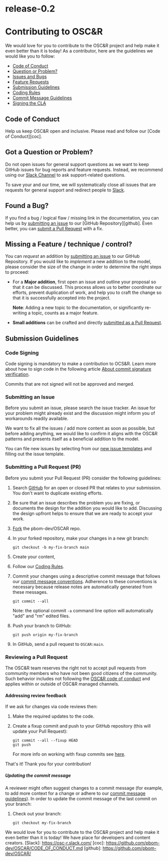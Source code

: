release-0.2
=======
# Contributing to OSC&R

We would love for you to contribute to the OSC&R project and help make it even better than it is today!
As a contributor, here are the guidelines we would like you to follow:

 - [Code of Conduct](#coc)
 - [Question or Problem?](#question)
 - [Issues and Bugs](#issue)
 - [Feature Requests](#feature)
 - [Submission Guidelines](#submit)
 - [Coding Rules](#rules)
 - [Commit Message Guidelines](#commit)
 - [Signing the CLA](#cla)


## <a name="coc"></a> Code of Conduct

Help us keep OSC&R open and inclusive.
Please read and follow our [Code of Conduct][coc].


## <a name="question"></a> Got a Question or Problem?

Do not open issues for general support questions as we want to keep GitHub issues for bug reports and feature requests.
Instead, we recommend using our [Slack Channel](https://osc-r.slack.com/) to ask support-related questions.

To save your and our time, we will systematically close all issues that are requests for general support and redirect people to [Slack](https://osc-r.slack.com/).


## <a name="issue"></a> Found a Bug?

If you find a bug / logical flaw / missing link in the documentation, you can help us by [submitting an issue](#submit-issue) to our [GitHub Repository][github].
Even better, you can [submit a Pull Request](#submit-pr) with a fix.


## <a name="feature"></a> Missing a Feature / technique / control?
You can *request* an addition by [submitting an issue](#submit-issue) to our GitHub Repository.
If you would like to *implement* a new addition to the model, please consider the size of the change in order to determine the right steps to proceed:

* For a **Major addition**, first open an issue and outline your proposal so that it can be discussed.
  This process allows us to better coordinate our efforts, prevent duplication of work, and help you to craft the change so that it is successfully accepted into the project.

  **Note**: Adding a new topic to the documentation, or significantly re-writing a topic, counts as a major feature.

* **Small additions** can be crafted and directly [submitted as a Pull Request](#submit-pr).


## <a name="submit"></a> Submission Guidelines

### <a name="signing-code"></a> Code Signing

Code signing is mandatory to make a contribution to OCS&R. Learn more about how to sign code in the following article [About commit signature verification](https://docs.github.com/en/authentication/managing-commit-signature-verification/about-commit-signature-verification).

Commits that are not signed will not be approved and merged.

### <a name="submit-issue"></a> Submitting an Issue

Before you submit an issue, please search the issue tracker. An issue for your problem might already exist and the discussion might inform you of workarounds readily available.

We want to fix all the issues / add more content as soon as possible, but before adding anything, we would like to confirm it aligns with the OSC&R patterns and presents itself as a beneficial addition to the model.

You can file new issues by selecting from our [new issue templates](https://github.com/pbom-dev/OSCAR/issues/new/choose) and filling out the issue template.


### <a name="submit-pr"></a> Submitting a Pull Request (PR)

Before you submit your Pull Request (PR) consider the following guidelines:

1. Search [GitHub](https://github.com/pbom-dev/OSCAR/pulls) for an open or closed PR that relates to your submission.
   You don't want to duplicate existing efforts.

2. Be sure that an issue describes the problem you are fixing, or documents the design for the addition you would like to add.
   Discussing the design upfront helps to ensure that we are ready to accept your work.

3. [Fork](https://docs.github.com/en/github/getting-started-with-github/fork-a-repo) the pbom-dev/OSCAR repo.

4. In your forked repository, make your changes in a new git branch:

     ```shell
     git checkout -b my-fix-branch main
     ```

5. Create your content,
 
7. Follow our [Coding Rules](#rules).

8. Commit your changes using a descriptive commit message that follows our [commit message conventions](#commit).
   Adherence to these conventions is necessary because release notes are automatically generated from these messages.

     ```shell
     git commit --all
     ```
    Note: the optional commit `-a` command line option will automatically "add" and "rm" edited files.

9.  Push your branch to GitHub:

    ```shell
    git push origin my-fix-branch
    ```

10. In GitHub, send a pull request to `OSCAR:main`.

### Reviewing a Pull Request

The OSC&R team reserves the right not to accept pull requests from community members who have not been good citizens of the community. Such behavior includes not following the [OSC&R code of conduct](https://github.com/pbom-dev/OSCAR/code-of-conduct) and applies within or outside of OSC&R managed channels.

#### Addressing review feedback

If we ask for changes via code reviews then:

1. Make the required updates to the code.

2. Create a fixup commit and push to your GitHub repository (this will update your Pull Request):

    ```shell
    git commit --all --fixup HEAD
    git push
    ```

    For more info on working with fixup commits see [here](docs/FIXUP_COMMITS.md).

That's it! Thank you for your contribution!


##### Updating the commit message

A reviewer might often suggest changes to a commit message (for example, to add more context for a change or adhere to our [commit message guidelines](#commit)).
In order to update the commit message of the last commit on your branch:

1. Check out your branch:

    ```shell
    git checkout my-fix-branch
    ```

We would love for you to contribute to the OSC&R project and help make it even better than it is today! We have place for developers and content creators.
[Slack]: https://osc-r.slack.com/
[coc]: https://github.com/pbom-dev/OSCAR/CODE_OF_CONDUCT.md
[github]: https://github.com/pbom-dev/OSCAR/
